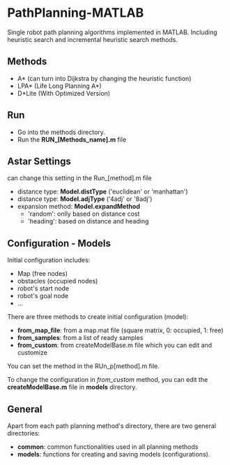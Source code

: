 # PathPlanning-MATLAB
Single robot path planning algorithms implemented in MATLAB.
Including heuristic search and incremental heuristic search methods. 

## Methods
- A* (can turn into Dijkstra by changing the heuristic function)
- LPA* (Life Long Planning A*)
- D*Lite (With Optimized Version)

## Run
- Go into the methods directory.
- Run the **RUN_[Methods_name].m** file

## Astar Settings
can change this setting in the Run_[method].m file 
- distance type: **Model.distType** ('euclidean' or 'manhattan')
- distance type: **Model.adjType** ('4adj' or '8adj')
- expansion method: **Model.expandMethod**
  - 'random': onlly based on distance cost
  - 'heading': based on distance and heading

## Configuration - Models
Initial configuration includes:
- Map (free nodes)
- obstacles (occupied nodes)
- robot's start node
- robot's goal node
- ...

There are three methods to create initial configuration (model):
- **from_map_file**: from a map.mat file (square matrix, 0: occupied, 1: free)
- **from_samples**: from a list of ready samples
- **from_custom**: from createModelBase.m file which you can edit and customize

You can set the method in the RUn_p[method].m file.

To change the configuration in *from_custom* method, you can edit the **createModelBase.m** file in **models** directory.

## General
Apart from each path planning method's directory, there are two general directories:
- **common**: common functionalities used in all planning methods
- **models**: functions for creating and saving models (configurations). 
